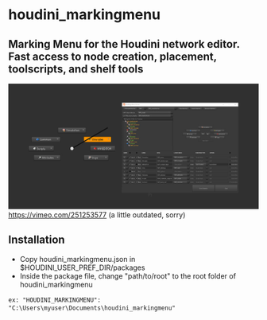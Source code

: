 # houdini_markingmenu
## Marking Menu for the Houdini network editor. Fast access to node creation, placement, toolscripts, and shelf tools

![Image of the Menu and Editor](https://github.com/dchow1992/houdini_markingmenu/blob/h18_compatibility/houdini_markingmenu/docs/mm_screenshot.jpg?raw=true)
https://vimeo.com/251253577 (a little outdated, sorry)

## Installation
* Copy houdini_markingmenu.json in $HOUDINI_USER_PREF_DIR/packages
* Inside the package file, change "path/to/root" to the root folder of houdini_markingmenu
```
ex: "HOUDINI_MARKINGMENU": "C:\Users\myuser\Documents\houdini_markingmenu"
```



